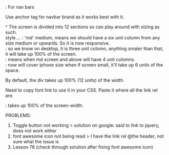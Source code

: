 <nav></nav> : For nav bars

Use <a> anchor tag for navbar brand as it works best with it.

<div class="row"> 
<div class="col-6> style="background-color:white; border:1px solid;>
^ The screen is divided into 12 sections so can play around with sizing as such.

<div class="col-md-6"> style.... : 'md' medium, means we should have a six unit column from any size medium or upwards. So it is now responsive. 

<div class="col-lg-3"> : so we know on desktop, it is three unit colomn, anything smaler than that, it will take up 100% of the screen.

<div class="col-lg-3 col-md-4"> : means when md screen and above will have 4 unit colomns.

<div class="col-lg-3 col-md-4 col-sm-6"> : now will cover iphone size when if screen small, it'll take up 6 units of the space.

By default, the div takes up 100% (12 units) of the width.

Need to copy font link to use it in your CSS. Paste it where all the link rel are.

<div class="container-fluid"> : takes up 100% of the screen-width.



PROBLEMS:

1) Toggle button not working > solution on google: said to link to jquery, does not work either
2) font awesome icon not being read > I have the link rel @the header, not sure what the issue is
3) Lesson 78 (check through solution after fixing font awesome icon)
